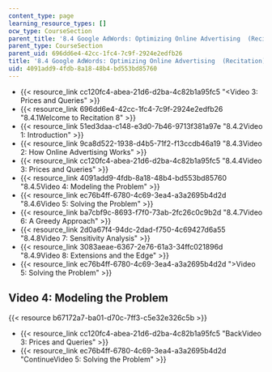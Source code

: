 ```yaml
---
content_type: page
learning_resource_types: []
ocw_type: CourseSection
parent_title: '8.4 Google AdWords: Optimizing Online Advertising  (Recitation)'
parent_type: CourseSection
parent_uid: 696dd6e4-42cc-1fc4-7c9f-2924e2edfb26
title: '8.4 Google AdWords: Optimizing Online Advertising  (Recitation)'
uid: 4091add9-4fdb-8a18-48b4-bd553bd85760
---
```


*   {{< resource_link cc120fc4-abea-21d6-d2ba-4c82b1a95fc5 "\<Video 3: Prices and Queries" >}}
*   {{< resource_link 696dd6e4-42cc-1fc4-7c9f-2924e2edfb26 "8.4.1Welcome to Recitation 8" >}}
*   {{< resource_link 51ed3daa-c148-e3d0-7b46-9713f381a97e "8.4.2Video 1: Introduction" >}}
*   {{< resource_link 9ca8d522-1938-d4b5-71f2-f13ccdb46a19 "8.4.3Video 2: How Online Advertising Works" >}}
*   {{< resource_link cc120fc4-abea-21d6-d2ba-4c82b1a95fc5 "8.4.4Video 3: Prices and Queries" >}}
*   {{< resource_link 4091add9-4fdb-8a18-48b4-bd553bd85760 "8.4.5Video 4: Modeling the Problem" >}}
*   {{< resource_link ec76b4ff-6780-4c69-3ea4-a3a2695b4d2d "8.4.6Video 5: Solving the Problem" >}}
*   {{< resource_link ba7cbf9c-8693-f7f0-73ab-2fc26c0c9b2d "8.4.7Video 6: A Greedy Approach" >}}
*   {{< resource_link 2d0a67f4-94dc-2dad-f750-4c69427d6a55 "8.4.8Video 7: Sensitivity Analysis" >}}
*   {{< resource_link 3083aeae-6367-2e76-61a3-34ffc021896d "8.4.9Video 8: Extensions and the Edge" >}}
*   {{< resource_link ec76b4ff-6780-4c69-3ea4-a3a2695b4d2d "\>Video 5: Solving the Problem" >}}

Video 4: Modeling the Problem
-----------------------------

{{< resource b67172a7-ba01-d70c-7ff3-c5e32e326c5b >}}

*   {{< resource_link cc120fc4-abea-21d6-d2ba-4c82b1a95fc5 "BackVideo 3: Prices and Queries" >}}
*   {{< resource_link ec76b4ff-6780-4c69-3ea4-a3a2695b4d2d "ContinueVideo 5: Solving the Problem" >}}